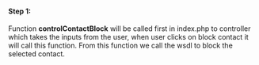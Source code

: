 #### Step 1:

Function **controlContactBlock** will be called first in index.php to controller which takes the inputs from the user, when user clicks on block contact it will call this function. From this function we call the wsdl to block the selected contact.
